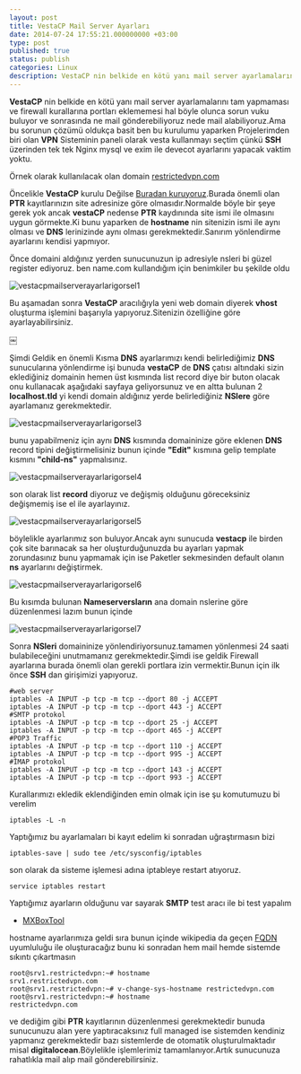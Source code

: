 ```yaml
---
layout: post
title: VestaCP Mail Server Ayarları
date: 2014-07-24 17:55:21.000000000 +03:00
type: post
published: true
status: publish
categories: Linux
description: VestaCP nin belkide en kötü yanı mail server ayarlamalarını tam yapmaması ve firewall kurallarına portları eklememesi hal böyle
---
```

**VestaCP** nin belkide en kötü yanı mail server ayarlamalarını tam yapmaması ve firewall kurallarına portları eklememesi hal böyle olunca sorun vuku buluyor ve sonrasında ne mail gönderebiliyoruz nede mail alabiliyoruz.Ama bu sorunun çözümü oldukça basit ben bu kurulumu yaparken Projelerimden biri olan **VPN** Sisteminin paneli olarak vesta kullanmayı seçtim çünkü **SSH** üzerinden tek tek Nginx mysql ve exim ile devecot ayarlarını yapacak vaktim yoktu.

Örnek olarak kullanılacak olan domain [restrictedvpn.com](https://restrictedvpn.com)

Öncelikle **VestaCP** kurulu Değilse [Buradan kuruyoruz](https://mertcangokgoz.com/vesta-kontrol-panel-kurulumu/).Burada önemli olan **PTR** kayıtlarınızın site adresinize göre olmasıdır.Normalde böyle bir şeye gerek yok ancak **vestaCP** nedense **PTR** kaydınında site ismi ile olmasını uygun görmekte.Ki bunu yaparken de **hostname** nin sitenizin ismi ile aynı olması ve **DNS** lerinizinde aynı olması gerekmektedir.Sanırım yönlendirme ayarlarını kendisi yapmıyor.

Önce domaini aldığınız yerden sunucunuzun ip adresiyle nsleri bi güzel register ediyoruz. ben name.com kullandığım için benimkiler bu şekilde oldu

![vestacpmailserverayarlarigorsel1](/assets/vestacpmailserverayarlarigorsel1-e1406199587584-923x576.jpg)

Bu aşamadan sonra **VestaCP** aracılığıyla yeni web domain diyerek **vhost** oluşturma işlemini başarıyla yapıyoruz.Sitenizin özelliğine göre ayarlayabilirsiniz.

￼

Şimdi Geldik en önemli Kısma **DNS** ayarlarımızı kendi belirlediğimiz **DNS** sunucularına yönlendirme işi bunuda **vestaCP** de **DNS** çatısı altındaki sizin eklediğiniz domainin hemen üst kısmında list record diye bir buton olacak onu kullanacak aşağıdaki sayfaya geliyorsunuz ve en altta bulunan 2 **localhost.tld** yi kendi domain aldığınız yerde belirlediğiniz **NSlere** göre ayarlamanız gerekmektedir.

![vestacpmailserverayarlarigorsel3](/assets/vestacpmailserverayarlarigorsel3-e1406200036604-624x576.png)

bunu yapabilmeniz için aynı **DNS** kısmında domaininize göre eklenen **DNS**  record tipini değiştirmelisiniz bunun içinde **"Edit"** kısmına gelip template kısmını **"child-ns"** yapmalısınız.

![vestacpmailserverayarlarigorsel4](/assets/vestacpmailserverayarlarigorsel4-e1406200344634-555x576.png)

son olarak list **record** diyoruz ve değişmiş olduğunu göreceksiniz değişmemiş ise el ile ayarlayınız.

![vestacpmailserverayarlarigorsel5](/assets/vestacpmailserverayarlarigorsel5-e1406200461971-622x576.jpg)

böylelikle ayarlarımız son buluyor.Ancak aynı sunucuda **vestacp** ile birden çok site barınacak sa her oluşturduğunuzda bu ayarları yapmak zorundasınız bunu yapmamak için ise Paketler sekmesinden default olanın **ns** ayarlarını değiştirmek.

![vestacpmailserverayarlarigorsel6](/assets/vestacpmailserverayarlarigorsel6.png)

Bu kısımda bulunan **Nameserversların** ana domain nslerine göre düzenlenmesi lazım bunun içinde

![vestacpmailserverayarlarigorsel7](/assets/vestacpmailserverayarlarigorsel7-e1406200764196-735x576.jpg)

Sonra **NSleri** domaininize yönlendiriyorsunuz.tamamen yönlenmesi 24 saati bulabileceğini unutmamanız gerekmektedir.Şimdi ise geldik Firewall ayarlarına burada önemli olan gerekli portlara izin vermektir.Bunun için ilk önce **SSH** dan girişimizi yapıyoruz.

    #web server
    iptables -A INPUT -p tcp -m tcp --dport 80 -j ACCEPT
    iptables -A INPUT -p tcp -m tcp --dport 443 -j ACCEPT
    #SMTP protokol
    iptables -A INPUT -p tcp -m tcp --dport 25 -j ACCEPT
    iptables -A INPUT -p tcp -m tcp --dport 465 -j ACCEPT
    #POP3 Traffic
    iptables -A INPUT -p tcp -m tcp --dport 110 -j ACCEPT
    iptables -A INPUT -p tcp -m tcp --dport 995 -j ACCEPT
    #İMAP protokol
    iptables -A INPUT -p tcp -m tcp --dport 143 -j ACCEPT
    iptables -A INPUT -p tcp -m tcp --dport 993 -j ACCEPT

Kurallarımızı ekledik eklendiğinden emin olmak için ise şu komutumuzu bi verelim

    iptables -L -n

Yaptığımız bu ayarlamaları bi kayıt edelim ki sonradan uğraştırmasın bizi

    iptables-save | sudo tee /etc/sysconfig/iptables

son olarak da sisteme işlemesi adına iptableye restart atıyoruz.

    service iptables restart

Yaptığımız ayarların olduğunu var sayarak **SMTP** test aracı ile bi test yapalım

- [MXBoxTool](http://mxtoolbox.com/diagnostic.aspx)

hostname ayarlarımıza geldi sıra bunun içinde wikipedia da geçen [FQDN](https://en.wikipedia.org/wiki/Fully_qualified_domain_name) uyumluluğu ile oluşturacağız bunu ki sonradan hem mail hemde sistemde sıkıntı çıkartmasın

    root@srv1.restrictedvpn:~# hostname
    srv1.restrictedvpn.com
    root@srv1.restrictedvpn:~# v-change-sys-hostname restrictedvpn.com
    root@srv1.restrictedvpn:~# hostname
    restrictedvpn.com

ve dediğim gibi **PTR** kayıtlarının düzenlenmesi gerekmektedir bunuda sunucunuzu alan yere yaptıracaksınız full managed ise sistemden kendiniz yapmanız gerekmektedir bazı sistemlerde de otomatik oluşturulmaktadır misal  **digitalocean**.Böylelikle işlemlerimiz tamamlanıyor.Artık sunucunuza rahatlıkla mail alıp mail gönderebilirsiniz.
